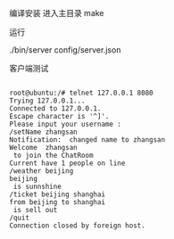 编译安装
进入主目录  make

运行

./bin/server config/server.json​

客户端测试
<pre><code>
root@ubuntu:/# telnet 127.0.0.1 8080
Trying 127.0.0.1...
Connected to 127.0.0.1.
Escape character is '^]'.
Please input your username :
/setName zhangsan
Notification:  changed name to zhangsan
Welcome  zhangsan
 to join the ChatRoom
Current have 1 people on line
/weather beijing
beijing
 is sunnshine
/ticket beijing shanghai
from beijing to shanghai
 is sell out
/quit
Connection closed by foreign host.
</code></pre>
